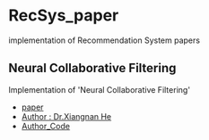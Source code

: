 # RecSys_paper
implementation of Recommendation System papers

## Neural Collaborative Filtering
Implementation of 'Neural Collaborative Filtering'   

* [paper](https://arxiv.org/abs/1708.05031)
* [Author : Dr.Xiangnan He](http://staff.ustc.edu.cn/~hexn/)
* [Author_Code](https://github.com/hexiangnan/neural_collaborative_filtering)
